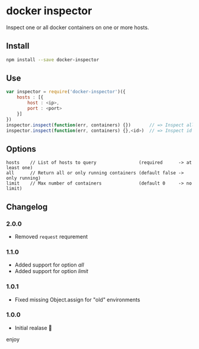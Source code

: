 # docker inspector

Inspect one or all docker containers on one or more hosts.

## Install

```sh
npm install --save docker-inspector
```

## Use

```js
var inspector = require('docker-inspector')({
    hosts : [{
        host : <ip>,
        port : <port>
    }]
})
inspector.inspect(function(err, containers) {})       // => Inspect all
inspector.inspect(function(err, containers) {},<id>)  // => Inspect id
```

## Options

```
hosts    // List of hosts to query                (required      -> at least one)
all      // Return all or only running containers (default false -> only running)
limit    // Max number of containers              (default 0     -> no limit)
```

## Changelog

### 2.0.0

* Removed `request` requrement

### 1.1.0

* Added support for option *all*
* Added support for option *limit*

### 1.0.1

* Fixed missing Object.assign for "old" environments

### 1.0.0

* Initial realase :tada:

enjoy
